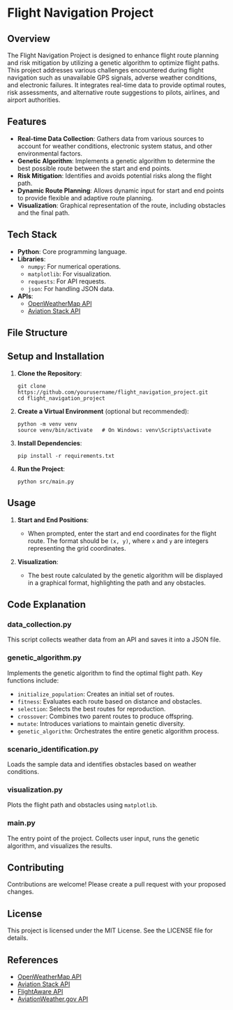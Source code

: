 # Flight Navigation Project

## Overview

The Flight Navigation Project is designed to enhance flight route planning and risk mitigation by utilizing a genetic algorithm to optimize flight paths. This project addresses various challenges encountered during flight navigation such as unavailable GPS signals, adverse weather conditions, and electronic failures. It integrates real-time data to provide optimal routes, risk assessments, and alternative route suggestions to pilots, airlines, and airport authorities.

## Features

- **Real-time Data Collection**: Gathers data from various sources to account for weather conditions, electronic system status, and other environmental factors.
- **Genetic Algorithm**: Implements a genetic algorithm to determine the best possible route between the start and end points.
- **Risk Mitigation**: Identifies and avoids potential risks along the flight path.
- **Dynamic Route Planning**: Allows dynamic input for start and end points to provide flexible and adaptive route planning.
- **Visualization**: Graphical representation of the route, including obstacles and the final path.

## Tech Stack

- **Python**: Core programming language.
- **Libraries**: 
  - `numpy`: For numerical operations.
  - `matplotlib`: For visualization.
  - `requests`: For API requests.
  - `json`: For handling JSON data.
- **APIs**:
  - [OpenWeatherMap API](https://openweathermap.org/api)
  - [Aviation Stack API](https://aviationstack.com)
  
## File Structure








## Setup and Installation

1. **Clone the Repository**:
    ```
    git clone https://github.com/yourusername/flight_navigation_project.git
    cd flight_navigation_project
    ```

2. **Create a Virtual Environment** (optional but recommended):
    ```
    python -m venv venv
    source venv/bin/activate   # On Windows: venv\Scripts\activate
    ```

3. **Install Dependencies**:
    ```
    pip install -r requirements.txt
    ```
  
4. **Run the Project**:
    ```
    python src/main.py
    ```

## Usage

1. **Start and End Positions**:
   - When prompted, enter the start and end coordinates for the flight route. The format should be `(x, y)`, where `x` and `y` are integers representing the grid coordinates.

2. **Visualization**:
   - The best route calculated by the genetic algorithm will be displayed in a graphical format, highlighting the path and any obstacles.

## Code Explanation

### data_collection.py

This script collects weather data from an API and saves it into a JSON file.

### genetic_algorithm.py

Implements the genetic algorithm to find the optimal flight path. Key functions include:
- `initialize_population`: Creates an initial set of routes.
- `fitness`: Evaluates each route based on distance and obstacles.
- `selection`: Selects the best routes for reproduction.
- `crossover`: Combines two parent routes to produce offspring.
- `mutate`: Introduces variations to maintain genetic diversity.
- `genetic_algorithm`: Orchestrates the entire genetic algorithm process.

### scenario_identification.py

Loads the sample data and identifies obstacles based on weather conditions.

### visualization.py

Plots the flight path and obstacles using `matplotlib`.

### main.py

The entry point of the project. Collects user input, runs the genetic algorithm, and visualizes the results.

## Contributing

Contributions are welcome! Please create a pull request with your proposed changes.

## License

This project is licensed under the MIT License. See the LICENSE file for details.

## References

- [OpenWeatherMap API](https://openweathermap.org/api)
- [Aviation Stack API](https://aviationstack.com)
- [FlightAware API](https://www.flightaware.com/commercial/aeroapi)
- [AviationWeather.gov API](https://www.aviationweather.gov/dataserver)


